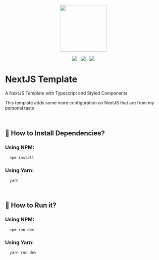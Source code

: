 <p align="center">
    <img src="./public/favicon.ico" style='width: 150px'/>
  <p align='center'>
     <img src="https://img.shields.io/badge/Framework-NextJS-lightgrey" />
     &nbsp;
     <img src="https://img.shields.io/badge/Language-TypeScript-blue" />
     &nbsp;
     <img src="https://img.shields.io/badge/Style-Styled%20Components-green"/>
  </p>
</p>

# NextJS Template

A NextJS Template with Typescript and Styled Components

This template adds some more configuration on NextJS that are from my personal taste

<br/>

## 💾 How to Install Dependencies?

### Using NPM:

```
  npm install
```

### Using Yarn:

```
  yarn
```

<br/>

## 🚀 How to Run it?

### Using NPM:

```
  npm run dev
```

### Using Yarn:

```
  yarn run dev
```
